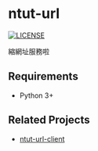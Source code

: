 # ntut-url

[![LICENSE](https://img.shields.io/github/license/pinlin/ntut-url.svg)](https://github.com/PinLin/ntut-url/blob/master/LICENSE)

縮網址服務啦

## Requirements

- Python 3+

## Related Projects

- [ntut-url-client](https://git.ntut.com.tw/PinLin/ntut-url-client)
